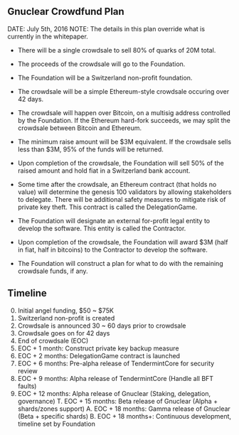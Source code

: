 Gnuclear Crowdfund Plan
-----------------------

DATE: July 5th, 2016
NOTE: The details in this plan override what is currently in the whitepaper.

* There will be a single crowdsale to sell 80% of quarks of 20M total.

* The proceeds of the crowdsale will go to the Foundation.

* The Foundation will be a Switzerland non-profit foundation.

* The crowdsale will be a simple Ethereum-style crowdsale occuring over 42 days.

* The crowdsale will happen over Bitcoin, on a multisig address controlled by
  the Foundation.  If the Ethereum hard-fork succeeds, we may split the
crowdsale between Bitcoin and Ethereum.

* The minimum raise amount will be $3M equivalent.  If the crowdsale sells less
  than $3M, 95% of the funds will be returned.

* Upon completion of the crowdsale, the Foundation will sell 50% of the raised
  amount and hold fiat in a Switzerland bank account.

* Some time after the crowdsale, an Ethereum contract (that holds no value) will
  determine the genesis 100 validators by allowing stakeholders to delegate.
There will be additional safety measures to mitigate risk of private key theft.
This contract is called the DelegationGame.

* The Foundation will designate an external for-profit legal entity to develop
  the software.  This entity is called the Contractor.

* Upon completion of the crowdsale, the Foundation will award $3M (half in fiat,
  half in bitcoins) to the Contractor to develop the software.

* The Foundation will construct a plan for what to do with the remaining
  crowdsale funds, if any.

Timeline
--------

0. Initial angel funding, $50 ~ $75K
1. Switzerland non-profit is created
2. Crowdsale is announced 30 ~ 60 days prior to crowdsale
3. Crowdsale goes on for 42 days
4. End of crowdsale (EOC)
5. EOC + 1 month: Construct private key backup measure
6. EOC + 2 months: DelegationGame contract is launched
7. EOC + 6 months: Pre-alpha release of TendermintCore for security review
8. EOC + 9 months: Alpha release of TendermintCore (Handle all BFT faults)
9. EOC + 12 months: Alpha release of Gnuclear (Staking, delegation, governance)
T. EOC + 15 months: Beta release of Gnuclear (Alpha + shards/zones support)
A. EOC + 18 months: Gamma release of Gnuclear (Beta + specific shards)
B. EOC + 18 months+: Continuous development, timeline set by Foundation
